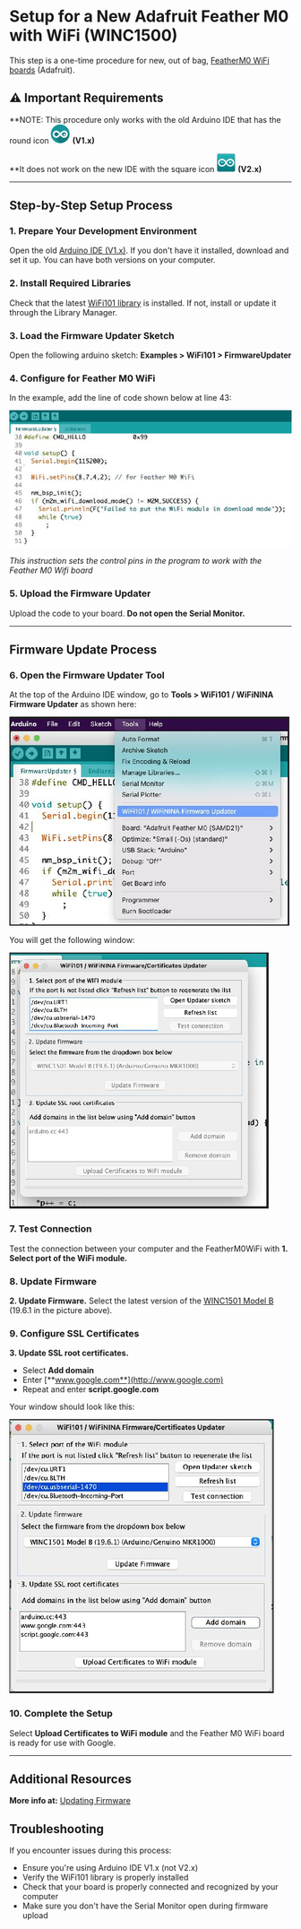 # Setup for a New Adafruit Feather M0 with WiFi (WINC1500)

This step is a one-time procedure for new, out of bag, [FeatherM0 WiFi boards](https://www.adafruit.com/product/3010) (Adafruit).

## ⚠️ Important Requirements

**NOTE: This procedure only works with the old Arduino IDE that has the round icon <img src="../images/image1.png" width="34" height="34" alt="Arduino IDE V1.x"> **(V1.x)**

**It does not work on the new IDE with the square icon <img src="../images/image2.png" width="34" height="34" alt="Arduino IDE V2.x"> **(V2.x)**

---

## Step-by-Step Setup Process

### 1. Prepare Your Development Environment

Open the old [Arduino IDE (V1.x)](https://www.arduino.cc/en/software/OldSoftwareReleases). If you don't have it installed, download and set it up. You can have both versions on your computer.

### 2. Install Required Libraries

Check that the latest [WiFi101 library](https://github.com/arduino-libraries/WiFi101) is installed. If not, install or update it through the Library Manager.

### 3. Load the Firmware Updater Sketch

Open the following arduino sketch: **Examples > WiFi101 > FirmwareUpdater**

### 4. Configure for Feather M0 WiFi

In the example, add the line of code shown below at line 43:

![Code modification for Feather M0 WiFi](../images/Adafruit_Feather_MO_WiFi1.JPG)

*This instruction sets the control pins in the program to work with the Feather M0 Wifi board*

### 5. Upload the Firmware Updater

Upload the code to your board. **Do not open the Serial Monitor.**

---

## Firmware Update Process

### 6. Open the Firmware Updater Tool

At the top of the Arduino IDE window, go to **Tools > WiFi101 / WiFiNINA Firmware Updater** as shown here:

![Accessing the firmware updater tool](../images/Adafruit_Feather_MO_WiFi2.JPG)

You will get the following window:

![Firmware updater interface](../images/Adafruit_Feather_MO_WiFi3.JPG)

### 7. Test Connection

Test the connection between your computer and the FeatherM0WiFi with **1. Select port of the WiFi module.**

### 8. Update Firmware

**2. Update Firmware.** Select the latest version of the [WINC1501 Model B](https://www.microchip.com/en-us/product/ATWINC1500) (19.6.1 in the picture above).

### 9. Configure SSL Certificates

**3. Update SSL root certificates.** 

- Select **Add domain**
- Enter [**www.google.com**](http://www.google.com)
- Repeat and enter **script.google.com** 

Your window should look like this:

![SSL certificate configuration](../images/Adafruit_Feather_MO_WiFi4.JPG)

### 10. Complete the Setup

Select **Upload Certificates to WiFi module** and the Feather M0 WiFi board is ready for use with Google.

---

## Additional Resources

**More info at:** [Updating Firmware](https://learn.adafruit.com/adafruit-feather-m0-wifi-atwinc1500/updating-firmware)

## Troubleshooting

If you encounter issues during this process:
- Ensure you're using Arduino IDE V1.x (not V2.x)
- Verify the WiFi101 library is properly installed
- Check that your board is properly connected and recognized by your computer
- Make sure you don't have the Serial Monitor open during firmware upload